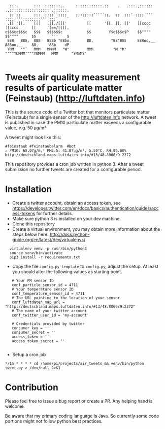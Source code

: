 ```
  :::.       :::  :::::::..     ::::::::::::.::    .   .:::.,:::::: .,:::::::::::::::::: .::::::. 
  ;;`;;      ;;;  ;;;;``;;;;    ;;;;;;;;''''';;,  ;;  ;;;' ;;;;'''' ;;;;'''';;;;;;;;'''';;;`    ` 
 ,[[ '[[,    [[[   [[[,/[[['         [[      '[[, [[, [['   [[cccc   [[cccc      [[     '[==/[[[[,
c$$$cc$$$c   $$$   $$$$$$c           $$        Y$c$$$c$P    $$""""   $$""""      $$       '''    $
 888   888,  888   888b "88bo,       88,        "88"888     888oo,__ 888oo,__    88,     88b    dP
 YMM   ""`   MMM   MMMM   "W"        MMM         "M "M"     """"YUMMM""""YUMMM   MMM      "YMmMY"                                         
 
```
# Tweets air quality measurement results of particulate matter (Feinstaub) (http://luftdaten.info)

This is the source code of a Twitter bot that monitors particulate matter (Feinstaub) for a single 
sensor of the http://luftdaten.info network. A tweet is published in case the PM10 particulate matter 
exceeds a configurable value, e.g. 50 µg/m³.

A tweet might look like this:
 ```
#feinstaub #feinstaubalarm  #bot
⚠ PM10: 68.07g/m,³ PM2.5: 41.87µg/m³, 5.50°C, RH:96.00%
http://deutschland.maps.luftdaten.info/#13/48.8066/9.2372
```

This repository provides a cron job written in python 3. After a tweet submission no further tweets
are created for a configurable period. 


# Installation

- Create a twitter account, obtain an access token, see https://developer.twitter.com/en/docs/basics/authentication/guides/access-tokens for further details.
- Make sure python 3 is installed on your dev machine.
- Clone this repository
- Create a virtual environment, you may obtain more information about the steps below here: http://docs.python-guide.org/en/latest/dev/virtualenvs/ 
 ```
   virtualenv venv -p /usr/bin/python3
   source venv/bin/activate
   pip3 install -r requirements.txt 
 ```
- Copy the file ```config.py-template``` to ```config.py```, adjust the setup. At least you should alter the following values as starting point.

```
   # Your PM sensor ID
   conf_particle_sensor_id = 4711
   # Your temperature sensor ID
   conf_temperature_sensor_id = 4711
   # The URL pointing to the location of your sensor
   conf_luftdaten_map_url = "http://deutschland.maps.luftdaten.info/#13/48.8066/9.2372"
   # The name of your twitter account
   conf_twitter_user_id = 'my-account'

   # Credentials provided by twitter
   consumer_key = ''
   consumer_secret = ''
   access_token = ''
   access_token_secret = ''
 
```
- Setup a cron job

```
*/15 * * * * cd /home/pi/projects/air_tweets && venv/bin/python tweet.py > /dev/null 2>&1
```

# Contribution
Please feel free to issue a bug report or create a PR. Any helping hand is welcome. 

Be aware that my primary coding language is Java. So currently some code portions might not follow python best practices.
